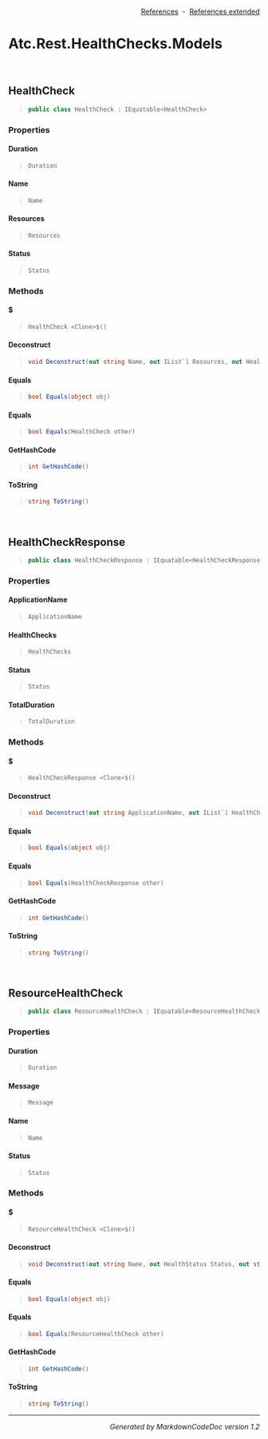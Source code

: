 <div style='text-align: right'>

[References](Index.md)&nbsp;&nbsp;-&nbsp;&nbsp;[References extended](IndexExtended.md)
</div>

# Atc.Rest.HealthChecks.Models

<br />

## HealthCheck

>```csharp
>public class HealthCheck : IEquatable<HealthCheck>
>```

### Properties

#### Duration
>```csharp
>Duration
>```
#### Name
>```csharp
>Name
>```
#### Resources
>```csharp
>Resources
>```
#### Status
>```csharp
>Status
>```
### Methods

#### <Clone>$
>```csharp
>HealthCheck <Clone>$()
>```
#### Deconstruct
>```csharp
>void Deconstruct(out string Name, out IList`1 Resources, out HealthStatus Status, out TimeSpan Duration)
>```
#### Equals
>```csharp
>bool Equals(object obj)
>```
#### Equals
>```csharp
>bool Equals(HealthCheck other)
>```
#### GetHashCode
>```csharp
>int GetHashCode()
>```
#### ToString
>```csharp
>string ToString()
>```

<br />

## HealthCheckResponse

>```csharp
>public class HealthCheckResponse : IEquatable<HealthCheckResponse>
>```

### Properties

#### ApplicationName
>```csharp
>ApplicationName
>```
#### HealthChecks
>```csharp
>HealthChecks
>```
#### Status
>```csharp
>Status
>```
#### TotalDuration
>```csharp
>TotalDuration
>```
### Methods

#### <Clone>$
>```csharp
>HealthCheckResponse <Clone>$()
>```
#### Deconstruct
>```csharp
>void Deconstruct(out string ApplicationName, out IList`1 HealthChecks, out HealthStatus Status, out TimeSpan TotalDuration)
>```
#### Equals
>```csharp
>bool Equals(object obj)
>```
#### Equals
>```csharp
>bool Equals(HealthCheckResponse other)
>```
#### GetHashCode
>```csharp
>int GetHashCode()
>```
#### ToString
>```csharp
>string ToString()
>```

<br />

## ResourceHealthCheck

>```csharp
>public class ResourceHealthCheck : IEquatable<ResourceHealthCheck>
>```

### Properties

#### Duration
>```csharp
>Duration
>```
#### Message
>```csharp
>Message
>```
#### Name
>```csharp
>Name
>```
#### Status
>```csharp
>Status
>```
### Methods

#### <Clone>$
>```csharp
>ResourceHealthCheck <Clone>$()
>```
#### Deconstruct
>```csharp
>void Deconstruct(out string Name, out HealthStatus Status, out string Message, out TimeSpan Duration)
>```
#### Equals
>```csharp
>bool Equals(object obj)
>```
#### Equals
>```csharp
>bool Equals(ResourceHealthCheck other)
>```
#### GetHashCode
>```csharp
>int GetHashCode()
>```
#### ToString
>```csharp
>string ToString()
>```
<hr /><div style='text-align: right'><i>Generated by MarkdownCodeDoc version 1.2</i></div>

